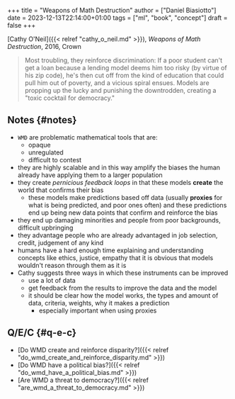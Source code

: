 +++
title = "Weapons of Math Destruction"
author = ["Daniel Biasiotto"]
date = 2023-12-13T22:14:00+01:00
tags = ["ml", "book", "concept"]
draft = false
+++

[Cathy O'Neil]({{< relref "cathy_o_neil.md" >}}), _Weapons of Math Destruction_, 2016, Crown

> Most troubling, they reinforce discrimination: If a poor student can't get a loan because a lending model deems him too risky (by virtue of his zip code), he's then cut off from the kind of education that could pull him out of poverty, and a vicious spiral ensues. Models are propping up the lucky and punishing the downtrodden, creating a "toxic cocktail for democracy."


## Notes {#notes}

-   `WMD` are problematic mathematical tools that are:
    -   opaque
    -   unregulated
    -   difficult to contest
-   they are highly scalable and in this way amplify the biases the human already have applying them to a larger population
-   they create _pernicious feedback loops_ in that these models **create** the world that confirms their bias
    -   these models make predictions based off data (usually **proxies** for what is being predicted, and poor ones often) and these predictions end up being new data points that confirm and reinforce the bias
-   they end up damaging minorities and people from poor backgrounds, difficult upbringing
-   they advantage people who are already advantaged in job selection, credit, judgement of any kind
-   humans have a hard enough time explaining and understanding concepts like ethics, justice, empathy that it is obvious that models wouldn't reason through them as it is
-   Cathy suggests three ways in which these instruments can be improved
    -   use a lot of data
    -   get feedback from the results to improve the data and the model
    -   it should be clear how the model works, the types and amount of data, criteria, weights, why it makes a prediction
        -   especially important when using proxies


## Q/E/C {#q-e-c}

-   [Do WMD create and reinforce disparity?]({{< relref "do_wmd_create_and_reinforce_disparity.md" >}})
-   [Do WMD have a political bias?]({{< relref "do_wmd_have_a_political_bias.md" >}})
-   [Are WMD a threat to democracy?]({{< relref "are_wmd_a_threat_to_democracy.md" >}})
